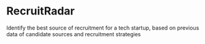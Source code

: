 # RecruitRadar
Identify the best source of recruitment for a tech startup, based on previous data of candidate sources and recruitment strategies
